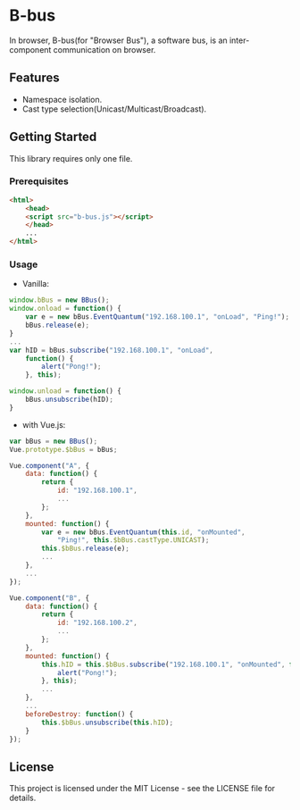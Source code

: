 # B-bus

In browser, B-bus(for "Browser Bus"), a software bus, is an inter-component communication on browser.

## Features

* Namespace isolation.
* Cast type selection(Unicast/Multicast/Broadcast).

## Getting Started

This library requires only one file.

### Prerequisites

```html
<html>
    <head>
    <script src="b-bus.js"></script>
    </head>
    ...
</html>
```

### Usage

* Vanilla:

```javascript
window.bBus = new BBus();
window.onload = function() {
    var e = new bBus.EventQuantum("192.168.100.1", "onLoad", "Ping!");
    bBus.release(e);
}
...
var hID = bBus.subscribe("192.168.100.1", "onLoad", 
    function() {
        alert("Pong!");
    }, this);

window.unload = function() {
    bBus.unsubscribe(hID);
}

```

* with Vue.js:

```javascript
var bBus = new BBus();
Vue.prototype.$bBus = bBus;

Vue.component("A", {
    data: function() {
        return {
            id: "192.168.100.1",
            ...
        };
    },
    mounted: function() {
        var e = new bBus.EventQuantum(this.id, "onMounted", 
            "Ping!", this.$bBus.castType.UNICAST);
        this.$bBus.release(e);
        ...
    },
    ...
});

Vue.component("B", {
    data: function() {
        return {
            id: "192.168.100.2",
            ...
        };
    },
    mounted: function() {
        this.hID = this.$bBus.subscribe("192.168.100.1", "onMounted", function() {
            alert("Pong!");
        }, this);
        ...
    },
    ...
    beforeDestroy: function() {
        this.$bBus.unsubscribe(this.hID);
    }
});
```

## License

This project is licensed under the MIT License - see the LICENSE file for details.

